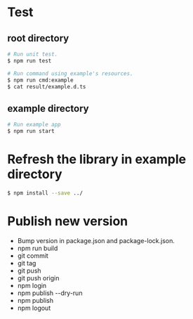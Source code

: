 # Test

## root directory

```bash
# Run unit test.
$ npm run test

# Run command using example's resources.
$ npm run cmd:example
$ cat result/example.d.ts
```

## example directory

```bash
# Run example app
$ npm run start
```

# Refresh the library in example directory

```bash
$ npm install --save ../
```

# Publish new version

+ Bump version in package.json and package-lock.json.
+ npm run build
+ git commit
+ git tag <version>
+ git push
+ git push origin <tag name>
+ npm login
+ npm publish --dry-run
+ npm publish
+ npm logout
